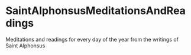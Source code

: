 # SaintAlphonsusMeditationsAndReadings
Meditations and readings for every day of the year from the writings of Saint Alphonsus

